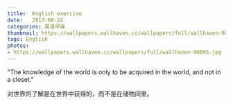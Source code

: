 ```yaml
---
title:  English exercise
date:   2017-08-22
categories: 英语早操
thumbnail: https://wallpapers.wallhaven.cc/wallpapers/full/wallhaven-90095.jpg
tags: English
photos:
- https://wallpapers.wallhaven.cc/wallpapers/full/wallhaven-90095.jpg
---
```


"The knowledge of the world is only to be acquired in the world, and not in a closet."
<p>对世界的了解是在世界中获得的，而不是在储物间里。</p>
